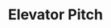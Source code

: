 ---
content_type: topic
learning_outcomes:
prerequisites:
  hard: 
  soft: []
ready: true
tags:
- employability
title: Elevator Pitch
---